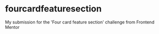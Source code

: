 # fourcardfeaturesection
My submission for the 'Four card feature section' challenge from Frontend Mentor
